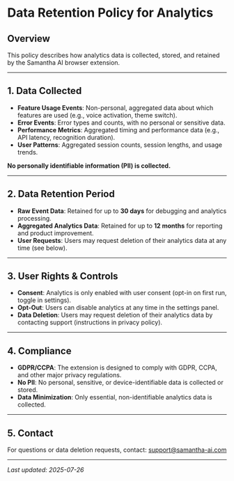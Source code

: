 # Data Retention Policy for Analytics

## Overview
This policy describes how analytics data is collected, stored, and retained by the Samantha AI browser extension.

---

## 1. **Data Collected**
- **Feature Usage Events**: Non-personal, aggregated data about which features are used (e.g., voice activation, theme switch).
- **Error Events**: Error types and counts, with no personal or sensitive data.
- **Performance Metrics**: Aggregated timing and performance data (e.g., API latency, recognition duration).
- **User Patterns**: Aggregated session counts, session lengths, and usage trends.

**No personally identifiable information (PII) is collected.**

---

## 2. **Data Retention Period**
- **Raw Event Data**: Retained for up to **30 days** for debugging and analytics processing.
- **Aggregated Analytics Data**: Retained for up to **12 months** for reporting and product improvement.
- **User Requests**: Users may request deletion of their analytics data at any time (see below).

---

## 3. **User Rights & Controls**
- **Consent**: Analytics is only enabled with user consent (opt-in on first run, toggle in settings).
- **Opt-Out**: Users can disable analytics at any time in the settings panel.
- **Data Deletion**: Users may request deletion of their analytics data by contacting support (instructions in privacy policy).

---

## 4. **Compliance**
- **GDPR/CCPA**: The extension is designed to comply with GDPR, CCPA, and other major privacy regulations.
- **No PII**: No personal, sensitive, or device-identifiable data is collected or stored.
- **Data Minimization**: Only essential, non-identifiable analytics data is collected.

---

## 5. **Contact**
For questions or data deletion requests, contact: [support@samantha-ai.com](mailto:support@samantha-ai.com)

---

_Last updated: 2025-07-26_
